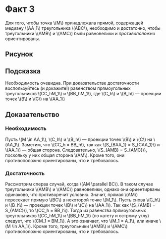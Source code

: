 # Факт 3

Для того, чтобы точка \\(M\\) принадлежала прямой, содержащей медиану 
\\(AA\_1\\) треугольника \\(ABC\\), необходимо и достаточно, чтобы 
треугольники \\(AMB\\) и \\(AMC\\) были равновелики и *противоположно* 
ориентированы.


## Рисунок


## Подсказка
Необходимость очевидна. При доказательстве достаточности воспользуйтесь 
(и докажите!) равенством прямоугольных треугольников \\(CC\_hM\_1\\) и 
\\(BB\_hM\_1\\), где \\(C\_h\\) и \\(B\_h\\) — проекции точек \\(B\\) и 
\\(C\\) на \\(AA\_1\\)

## Доказательство

### Необходимость
Пусть \\(M \in AA\_1\\), \\(C\_h\\) и \\(B\_h\\) — проекции точек \\(B\\) 
и \\(C\\) на \\(AA\_1\\). Заметим, что \\(CC\_h = BB\_h\\), так как 
\\(S\_\{BAA\_1\} = S\_\{CAA\_1\}\\) и \\(AA\_1\\) — общая сторона. 
Следовательно, \\(S\_\{AMB\} = S\_\{AMC\}\\), поскольку у них общая сторона 
\\(AM\\). Кроме того, они противоположно ориентированы, что и требовалось.

### Достаточность
Рассмотрим сперва случай, когда \\(AM \parallel BC\\). В таком случае 
треугольники \\(AMB\\) и \\(AMC\\) равновелики, однако они ориентирваны 
одинаково, что противоречит условию. Значит, прямая \\(AM\\) пересекает 
прямую \\(BC\\) в некоторой точке \\(M\_1\\). Пусть снова \\(C\_h\\) и 
\\(B\_h\\) — проекции точек \\(B\\) и \\(C\\) на \\(AA\_1\\). Так как 
\\(S\_\{AMB\} = S\_\{AMC\}\\), то \\(CC\_h = BB\_h\\). Тогда из равенства 
прямоугольных треугольников \\(CC\_hM\_1\\) и \\(BB\_hM\_1\\) (по катету и 
острому углу) следует, что \\(CM\_1 = BM\_1\\). А это означает, что 
\\(M\_1 = A\_1\\), или иначе \\(M \in AA\_1\\). Кроме того, треугольники 
\\(AMB\\) и \\(AMC\\) противоположно ориентированы, что и требовалось.


